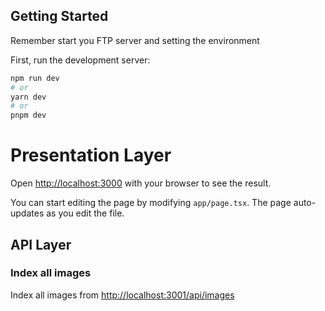 ## Getting Started
Remember start you FTP server and setting the environment


First, run the development server:

```bash
npm run dev
# or
yarn dev
# or
pnpm dev
```

# Presentation Layer
Open [http://localhost:3000](http://localhost:3000) with your browser to see the result.

You can start editing the page by modifying `app/page.tsx`. The page auto-updates as you edit the file.

## API Layer
### Index all images
Index all images from [http://localhost:3001/api/images](http://localhost:3001/api/images)

